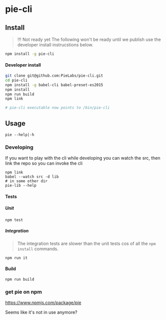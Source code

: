 # pie-cli 


## Install

> !!! Not ready yet
The following won't be ready until we publish use the developer install instrucstions below.

```bash
npm install -g pie-cli 
```

#### Developer install 

```bash
git clone git@github.com:PieLabs/pie-cli.git 
cd pie-cli 
npm install -g babel-cli babel-preset-es2015
npm install 
npm run build
npm link 

# pie-cli executable now points to /bin/pie-cli

```
## Usage 

```
pie --help|-h
```

### Developing

If you want to play with the cli while developing you can watch the src, then link the repo so you can invoke the cli

```
npm link
babel --watch src -d lib
# in some other dir 
pie-lib --help
```

#### Tests

##### Unit
```
npm test
```

##### Integration 

> The integration tests are slower than the unit tests cos of all the `npm install` commands.

```
npm run it 
```

#### Build

```
npm run build
```

### get pie on npm

https://www.npmjs.com/package/pie

Seems like it's not in use anymore?

